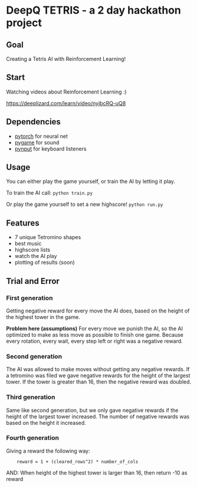 # DeepQ TETRIS - a 2 day hackathon project

## Goal
Creating a Tetris AI with Reinforcement Learning!

## Start
Watching videos about Reinforcement Learning :)

https://deeplizard.com/learn/video/nyjbcRQ-uQ8

## Dependencies

- [pytorch](https://pytorch.org/docs/stable/) for neural net
- [pygame](https://www.pygame.org/news) for sound
- [pynput](https://pypi.org/project/pynput/) for keyboard listeners


## Usage

You can either play the game yourself, or train the AI by letting it play.

To train the AI call:
`python train.py`

Or play the game yourself to set a new highscore!
`python run.py`


## Features

- 7 unique Tetromino shapes
- best music
- highscore lists
- watch the AI play
- plotting of results (soon)



## Trial and Error

### First generation
Getting negative reward for every move the AI does, based on the height of the highest tower in the game.

**Problem here (assumptions)**
For every move we punish the AI, so the AI optimized to make as less move as possible to finish one game. Because every rotation, every wait, every step left or right was a negative reward.


### Second generation
The AI was allowed to make moves without getting any negative rewards. If a tetromino was filed we gave negative rewards for the height of the largest tower. If the tower is greater than 16, then the negative reward was doubled.


### Third generation
Same like second generation, but we only gave negative rewards if the height of the largest tower increased. The number of negative rewards was based on the height it increased.


### Fourth generation
Giving a reward the following way:

```
	reward = 1 + (cleared_rows^2) * number_of_cols
```

AND: When height of the highest tower is larger than 16, then return -10 as reward




